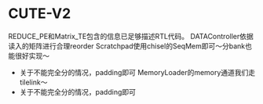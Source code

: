 # CUTE-V2

REDUCE_PE和Matrix_TE包含的信息已足够描述RTL代码。
DATAController依据读入的矩阵进行合理reorder
Scratchpad使用chisel的SeqMem即可～分bank也能很好实现～
* 关于不能完全分的情况，padding即可
MemoryLoader的memory通道我们走tilelink～
* 关于不能完全分的情况，padding即可